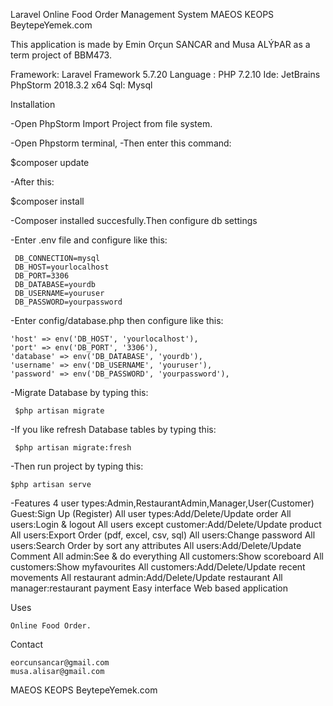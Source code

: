Laravel Online Food Order Management System
MAEOS KEOPS
BeytepeYemek.com

This application is made by Emin Orçun SANCAR and Musa ALÝÞAR as a term project of BBM473.

Framework: Laravel Framework 5.7.20
Language : PHP 7.2.10
Ide: JetBrains PhpStorm 2018.3.2 x64
Sql: Mysql

Installation

-Open PhpStorm Import Project from file system.

-Open Phpstorm terminal,
-Then enter this command:

   $composer update 

-After this:

   $composer install

-Composer installed succesfully.Then configure db settings 

-Enter .env file and configure like this: 

     DB_CONNECTION=mysql
     DB_HOST=yourlocalhost
     DB_PORT=3306
     DB_DATABASE=yourdb
     DB_USERNAME=youruser
     DB_PASSWORD=yourpassword

-Enter config/database.php then configure like this:

    'host' => env('DB_HOST', 'yourlocalhost'),
    'port' => env('DB_PORT', '3306'),
    'database' => env('DB_DATABASE', 'yourdb'),
    'username' => env('DB_USERNAME', 'youruser'),
    'password' => env('DB_PASSWORD', 'yourpassword'),


-Migrate Database by typing this:

     $php artisan migrate

-If you like refresh Database tables by typing this:

     $php artisan migrate:fresh

-Then run project by typing this:

	$php artisan serve

-Features
   4 user types:Admin,RestaurantAdmin,Manager,User(Customer) 
    Guest:Sign Up (Register)
    All user types:Add/Delete/Update order
    All users:Login & logout
    All users except customer:Add/Delete/Update product
    All users:Export Order (pdf, excel, csv, sql)
    All users:Change password
    All users:Search Order by sort any attributes
    All users:Add/Delete/Update Comment
    All admin:See & do everything
    All customers:Show scoreboard 
    All customers:Show myfavourites
    All customers:Add/Delete/Update recent movements
    All restaurant admin:Add/Delete/Update restaurant
    All manager:restaurant payment
    Easy interface
    Web based application
    
Uses

    Online Food Order.
    
Contact

    eorcunsancar@gmail.com
    musa.alisar@gmail.com
	
MAEOS KEOPS
BeytepeYemek.com
    





